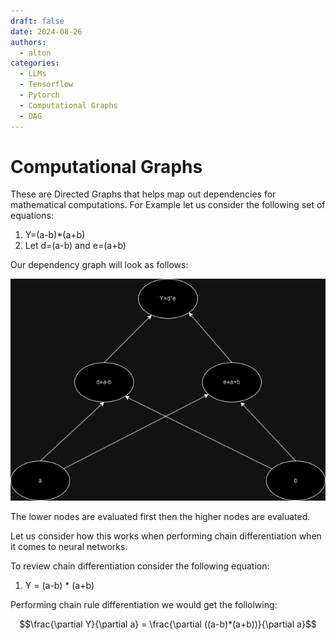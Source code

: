 ```yaml
---
draft: false 
date: 2024-08-26
authors:
  - alton
categories:
  - LLMs
  - Tensorflow
  - Pytorch
  - Computational Graphs
  - DAG
---
```


# Computational Graphs

These are Directed Graphs that helps map out dependencies for mathematical computations. For Example let us consider the following set of equations:

1. Y=(a-b)*(a+b)
2. Let d=(a-b) and e=(a+b)

Our dependency graph will look as follows:

![Graph Example](./pics/Graph.png)

The lower nodes are evaluated first then the higher nodes are evaluated.

Let us consider how this works when performing chain differentiation when it comes to neural networks. 

To review chain differentiation consider the following equation:

1. Y = (a-b) * (a+b)

Performing chain rule differentiation we would get the follolwing:

$$\frac{\partial Y}{\partial a} = \frac{\partial ((a-b)*(a+b))}{\partial a}$$